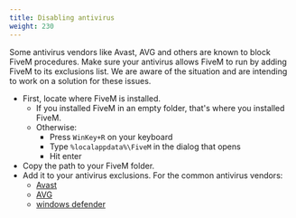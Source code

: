 ```yaml
---
title: Disabling antivirus
weight: 230
---
```


Some antivirus vendors like Avast, AVG and others are known to block FiveM procedures. Make sure your antivirus allows
FiveM to run by adding FiveM to its exclusions list. We are aware of the situation and are intending to work on a
solution for these issues.

- First, locate where FiveM is installed.
    - If you installed FiveM in an empty folder, that's where you installed FiveM.
    - Otherwise:
        - Press `WinKey+R` on your keyboard
        - Type `%localappdata%\FiveM` in the dialog that opens
        - Hit enter
- Copy the path to your FiveM folder.
- Add it to your antivirus exclusions. For the common antivirus vendors:
    - [Avast](https://support.avast.com/en-eu/article/Antivirus-scan-exclusions)
    - [AVG](https://support.avg.com/SupportArticleView?urlname=How-to-exclude-file-folder-or-website-from-AVG-scanning)
    - [windows defender](https://www.wikihow.com/Turn-Off-Windows-Defender-in-Windows-10)
